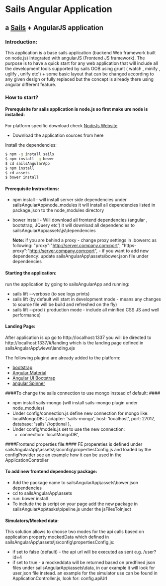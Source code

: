 # Sails Angular Application

## a [Sails](http://sailsjs.org) + AngularJS application

### Introduction:
This application is a base sails application (backend Web framework built on node.js) Integrated with angularJS (Frontend JS framework).
The purpose is to have a quick start for any web application that will include all the development tools supported by sails OOB using grunt ( watch , minify , uglify , unify etc') + some basic layout that can be changed according to any given design or fully replaced but the concept is already there using angular different feature.

### How to start?
#### Prerequisite for sails application is node.js so first make ure node is installed:
For platform specific download check [NodeJs Website](https://nodejs.org/en/)

- Download the application sources from here

Install the dependencies:

```sh
$ npm -g install sails
$ npm install -g bower
$ cd sailsAngularApp
$ npm install
$ cd assets
$ bower install
```

#### Prerequisite Instructions:
 

 - npm install - will install server side dependencies under sailsAngularApp\node_modules
 	  it will install all dependencies listed in package.json to the node_modules directory
 - bower install - Will download all frontend dependencies (angular , bootstrap, JQuery etc') 
 	  it will download all dependencies to sailsAngularApp\assets\js\dependencies

 	  **Note:** if you are behind a proxy - change proxy settings in .bowerrc as following:
 	  		"proxy":"http://server.company.com:port",
  			"https-proxy":"http://server.company.com:port",
 	  		- if you want to add new dependency: update sailsAngularApp\assets\bower.json file under dependencies

#### Starting the application:
run the application by going to sailsAngularApp and running:
 - sails lift --verbose (to see logs prints)
 - sails lift (by default will start in development mode - means any changes to source file will be build and refreshed on the fly)
 - sails lift --prod ( production mode  - include all minified CSS JS and well performance)

#### Landing Page:
After application is up go to http://localhost:1337 you will be directed to http://localhost:1337/#/landing which is the landing page defined in sailsAngularApp\views\landing.ejs


The following plugind are already added to the platform:
- [bootstrap](http://getbootstrap.com/)
- [Angular Material](https://material.angularjs.org/latest/demo/slider)
- [Angular UI Bootstrap](http://angular-ui.github.io/bootstrap/)
- [angular Spinner](https://github.com/urish/angular-spinner)

####To change the sails connection to use mongo instead of default: ####
- npm install sails-mongo  (will install sails-mongo plugin under node_modules)
- Under config/connection.js define new connection for mongo like:
 localMongoDB: {
     adapter: 'sails-mongo',
     host: 'localhost',
     port: 27017,
     database: 'sails' //optional
   },
- Under config/models.js set to use the new connection: 
	- connection: 'localMongoDB',

####Frontend properties file:####
 FE propereties is defined under sailsAngularApp\assets\js\config\propertiesConfig.js and loaded by the configProvider see an example how it can be used in the ApplicationController


#### To add new frontend dependency package: ####
- Add the package name to sailsAngularApp\assets\bower.json dependencies
- cd to sailsAngularApp\assets
- run: bower install
- To include the js script on your page add the new package in sailsAngularApp\tasks\pipeline.js under the jsFilesToInject

#### Simulators/Mocked data: ####
This solution allows to choose two modes for the api calls based on application property mockedData which defined in sailsAngularApp\assets\js\config\propertiesConfig.js: 
- if set to false (default) - the api url will be executed as sent e.g. /user?id=4
- if set to true - a mockeddata will be returned based on predfined json files under sailsAngularApp\assets\data, in our example it will look for user.json file instead. an example for the simulator use can be found in ApplicationController.js, look for: config.apiUrl

